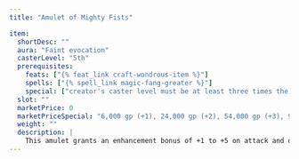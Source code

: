 ```yaml
---
title: "Amulet of Mighty Fists"

item:
  shortDesc: ""
  aura: "Faint evocation"
  casterLevel: "5th"
  prerequisites:
    feats: ["{% feat_link craft-wondrous-item %}"]
    spells: ["{% spell_link magic-fang-greater %}"]
    special: ["creator's caster level must be at least three times the amulet's bonus"]
  slot: ""
  marketPrice: 0
  marketPriceSpecial: "6,000 gp (+1), 24,000 gp (+2), 54,000 gp (+3), 96,000 gp (+4), 150,000 gp (+5)"
  weight: ""
  description: |
    This amulet grants an enhancement bonus of +1 to +5 on attack and damage rolls with unarmed attacks and natural weapons.
---
```

